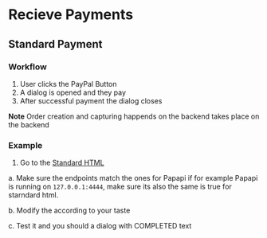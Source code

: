 # Recieve Payments

## Standard Payment

### Workflow
1. User clicks the PayPal Button
2. A dialog is opened and they pay
3. After successful payment the dialog closes

**Note** Order creation and capturing happends on the backend takes place on the backend

### Example
1. Go to the [Standard HTML](#https://github.com/takumade/papapi/blob/main/src/frontents/paypal_standard.html)

a. Make sure the endpoints match the ones for Papapi if for example
   Papapi is running on `127.0.0.1:4444`, make sure its also the same is true for starndard html.

b. Modify the according to your taste

c. Test it and you should a dialog with COMPLETED text

